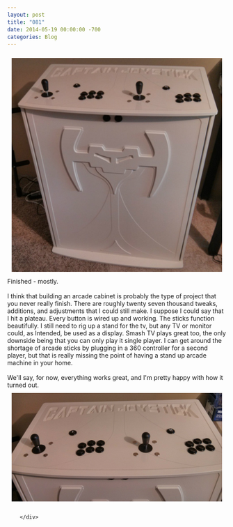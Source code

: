 ```yaml
---
layout: post
title: "081"
date: 2014-05-19 00:00:00 -700
categories: Blog
---
```


<div class="blog-content">
				<div><div class="wsite-image wsite-image-border-border-width:0 " style="padding-top:10px;padding-bottom:10px;margin-left:10px;margin-right:10px;text-align:center">
 <a>
 <img src="/uploads/1400515409.jpg" alt="Picture" style="width:auto;max-width:100%">
 </a>
 <div style="display:block;font-size:90%"></div>
 </div></div>  <div class="paragraph" style="text-align:left;">Finished - mostly. <br><span></span><br><span></span>I think that building an arcade cabinet is probably the type of project that you never really finish. There are roughly twenty seven thousand tweaks, additions, and adjustments that I could still make. I suppose I could say that I hit a plateau. Every button is wired up and working. The sticks function beautifully. I still need to rig up a stand for the tv, but any TV or monitor could, as Intended, be used as a display. Smash TV plays great too, the only downside being that you can only play it single player. I can get around the shortage of arcade sticks by plugging in a 360 controller for a second player, but that is really missing the point of having a stand up arcade machine in your home. <br><span></span><br><span></span>We'll say, for now, everything works great, and I'm pretty happy with how it turned out. <br></div>  <div><div class="wsite-image wsite-image-border-border-width:0 " style="padding-top:10px;padding-bottom:10px;margin-left:10px;margin-right:10px;text-align:center">
 <a>
 <img src="/uploads/1400515517.jpg" alt="Picture" style="width:auto;max-width:100%">
 </a>
 <div style="display:block;font-size:90%"></div>
 </div></div>

		</div>
        